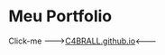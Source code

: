 # Meu Portfolio

Click-me ---><a href="https://c4-brall-github-io.vercel.app/">C4BRALL.github.io</a><---
